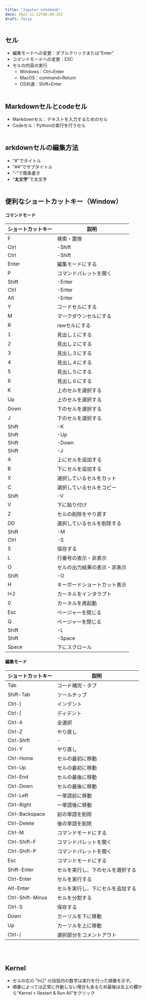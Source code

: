 ```yaml
---
title: "Jupyter notebook"
date: 2022-11-22T08:09:35Z
draft: false 
---
```





<!-- ## Jupyterの語源と読み方
もともと，プログラミング言語 Julia と Python と R を実行できる環境だったため Jupyter と名付けられたらしい。 
ギリシャ神話の神様ユピテル(ジュピター)とかけてるのだと思うが，こちらの綴は Jupiter と1文字違う。

Jupyterのほうは，Python(パイソン)の読み方に合わせて国内では"ジュパイター"と読む人もいるが，開発者は"ジュピター"と呼んでいるようで，Youtubeにある英語でのjupyter関連の解説を聞いても大抵"ジュピター"に聞こえる。
<br><br> -->


## セル
- 編集モードへの変更：ダブルクリックまたは"Enter"
- コマンドモードへの変更：ESC
- セルの内容の実行
    - Windows：Ctrl+Enter
    - MacOS：command+Return
    - OS共通：Shift+Enter
<br><br>


## Markdownセルとcodeセル
- Markdownセル：テキストを入力するためのセル
- Codeセル：Pythonの実行を行うセル
<br><br>


## arkdownセルの編集方法
- "#"でタイトル
- "##"でサブタイトル
- "-"で箇条書き
- "**太文字**"で太文字
<br><br>


## 便利なショートカットキー（Window）

#### コマンドモード
|ショートカットキー|説明|
| --- | --- |
|F |  	検索・置換|
|Ctrl | -Shift|-F 	コマンドパレットを開く
|Ctrl | -Shift|-P 	コマンドパレットを開く
|Enter |  	編集モードにする|
|P |  	コマンドパレットを開く|
|Shift | -Enter| 	セルを実行し、下のセルに移動する
|Ctrl | -Enter| 	セルを実行する
|Alt | -Enter| 	セルを実行し、下にセルを追加する
|Y |  	コードセルにする|
|M |  	マークダウンセルにする|
|R |  	rawセルにする|
|1 |  	見出し１にする|
|2 |  	見出し２にする|
|3 |  	見出し３にする|
|4 |  	見出し４にする|
|5 |  	見出し５にする|
|6 |  	見出し６にする|
|K |  	上のセルを選択する|
|Up |  	上のセルを選択する|
|Down |  	下のセルを選択する|
|J |  	下のセルを選択する|
|Shift | -K| 	上のセルと結合する
|Shift | -Up| 	上のセルと結合する
|Shift | -Down| 	下のセルと結合する
|Shift | -J| 	下のセルと結合する
|A |  	上にセルを追加する|
|B |  	下にセルを追加する|
|X |  	選択しているセルをカット|
|C |  	選択しているセルをコピー|
|Shift | -V| 	上に貼り付け
|V |  	下に貼り付け|
|Z |  	セルの削除をやり直す|
|DD |  	選択しているセルを削除する|
|Shift | -M| 	セルのマージ(選択してないなら下のセルと)
|Ctrl | -S| 	保存する
|S |  	保存する|
|L |  	行番号の表示・非表示|
|O |  	セルの出力結果の表示・非表示|
|Shift | -O| 	出力結果スクロール・非スクロール
|H |  	キーボードショートカット表示|
|I×2 |  	カーネルをインタラプト|
|0 |  	カーネルを再起動|
|Esc |  	ページャーを閉じる|
|Q |  	ページャーを閉じる|
|Shift | -L| 	全てのセルの行番号の表示・非表示
|Shift | -Space| 	上にスクロール
|Space |  	下にスクロール|


#### 編集モード
|ショートカットキー |  	説明|
| --- | --- |
|Tab |  	コード補完・タブ|
|Shift-Tab| 	ツールチップ|
|Ctrl-]| 	インデント|
|Ctrl-[| 	ディデント|
|Ctrl-A| 	全選択|
|Ctrl-Z| 	やり直し|
|Ctrl-Shift|-|Z 	やり直し
|Ctrl-Y| 	やり直し|
|Ctrl-Home| 	セルの最初に移動|
|Ctrl-Up| 	セルの最初に移動|
|Ctrl-End| 	セルの最後に移動|
|Ctrl-Down| 	セルの最後に移動|
|Ctrl-Left| 	一単語前に移動|
|Ctrl-Right| 	一単語後に移動|
|Ctrl-Backspace| 	前の単語を削除|
|Ctrl-Delete| 	後の単語を削除|
|Ctrl-M| 	コマンドモードにする|
|Ctrl-Shift-F| 	コマンドパレットを開く|
|Ctrl-Shift-P| 	コマンドパレットを開く|
|Esc |	コマンドモードにする|
|Shift-Enter| 	セルを実行し、下のセルを選択する|
|Ctrl-Enter| 	セルを実行する|
|Alt-Enter| 	セルを実行し、下にセルを追加する|
|Ctrl-Shift-Minus| 	セルを分割する|
|Ctrl-S| 	保存する|
|Down| 	カーソルを下に移動|
|Up| 	カーソルを上に移動|
|Ctrl-/| 	選択部分をコメントアウト|

<br><br>


## Kernel
- セルの左の "In[]" の括弧内の数字は実行を行った順番を示す。
- 順番によっては正常に作動しない場合もあるため最後は左上の欄から"Kernel > Restart & Run All"をクリック